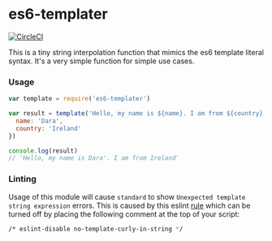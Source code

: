 # es6-templater

[![CircleCI](https://circleci.com/gh/darahayes/es6-templater.svg?style=svg)](https://circleci.com/gh/darahayes/es6-templater)

This is a tiny string interpolation function that mimics the es6 template literal syntax.
It's a very simple function for simple use cases.

### Usage

```js
var template = require('es6-templater')

var result = template('Hello, my name is ${name}. I am from ${country}', {
  name: 'Dara',
  country: 'Ireland'
})

console.log(result)
// 'Hello, my name is Dara'. I am from Ireland'
```

### Linting

Usage of this module will cause `standard` to show `Unexpected template string expression` errors. This is caused by this eslint [rule](http://eslint.org/docs/rules/no-template-curly-in-string) which can be turned off by placing the following comment at the top of your script:

```bash
/* eslint-disable no-template-curly-in-string */
```